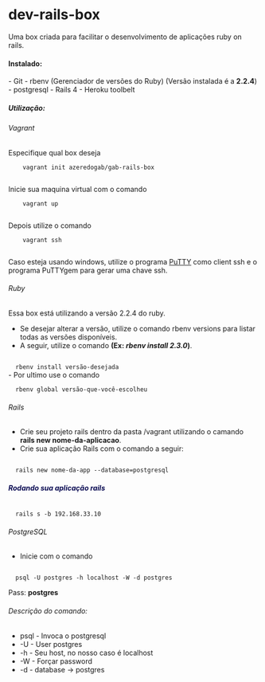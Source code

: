 # dev-rails-box
Uma box criada para facilitar o desenvolvimento de aplicações ruby on rails. 

<h4>Instalado:</h4>
  - Git 
  - rbenv (Gerenciador de versões do Ruby) (Versão instalada é a <b>2.2.4</b>)
  - postgresql
  - Rails 4
  - Heroku toolbelt

<h5>Utilização: </h5>

<h6> Vagrant </h6>


<p>
  Especifique qual box deseja <br>
  <code>
    vagrant init azeredogab/gab-rails-box
  </code>
</p>

<p>
  Inicie sua maquina virtual com o comando <br>
  <code>
    vagrant up
  </code>
</p>

<p>
  Depois utilize o comando <br>
  <code>
    vagrant ssh
  </code>
</p>

<p>
  Caso esteja usando windows, utilize o programa <a href="http://www.chiark.greenend.org.uk/~sgtatham/putty/download.html" target="_blank">PuTTY</a> como client ssh e o programa PuTTYgem para gerar uma chave ssh. 
</p>

<h6>Ruby </h6>

Essa box está utilizando a versão 2.2.4 do ruby. 
- Se desejar alterar a versão, utilize o comando rbenv versions para listar todas as versões disponíveis. 
- A seguir, utilize o comando <b>(Ex: <i>rbenv install 2.3.0</i>)</b>. <br> 
<code>
  rbenv install versão-desejada
</code> 
- Por ultimo use o comando <br>
<code>
  rbenv global versão-que-você-escolheu
</code>

<h6>Rails </h6>

- Crie seu projeto rails dentro da pasta /vagrant utilizando o camando <b>rails new nome-da-aplicacao</b>.
- Crie sua aplicação Rails com o comando a seguir: 
 
<code>
  rails new nome-da-app --database=postgresql
</code>

<h5 style="color:#0A0B52;">Rodando sua aplicação rails</h5>

<code>
  rails s -b 192.168.33.10
</code>

<h6>PostgreSQL</h6>

- Inicie com o comando <br>
<code>
  psql -U postgres -h localhost -W -d postgres
</code>

Pass: <b>postgres</b>

<h6>Descrição do comando: </h6>

- psql  - Invoca o postgresql
- -U    - User postgres
- -h    - Seu host, no nosso caso é localhost
- -W    - Forçar password
- -d    - database -> postgres





